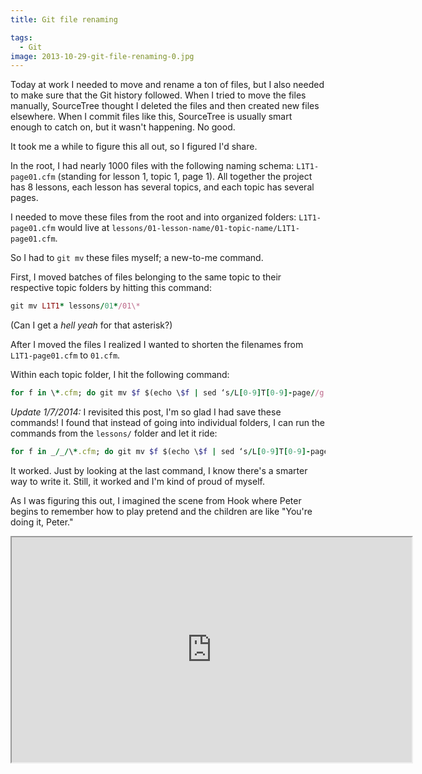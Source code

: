 ```yaml
---
title: Git file renaming

tags:
  - Git
image: 2013-10-29-git-file-renaming-0.jpg
---
```


Today at work I needed to move and rename a ton of files, but I also needed to make sure that the Git history followed. When I tried to move the files manually, SourceTree thought I deleted the files and then created new files elsewhere. When I commit files like this, SourceTree is usually smart enough to catch on, but it wasn't happening. No good.

It took me a while to figure this all out, so I figured I'd share.

In the root, I had nearly 1000 files with the following naming schema: `L1T1-page01.cfm` (standing for lesson 1, topic 1, page 1). All together the project has 8 lessons, each lesson has several topics, and each topic has several pages.

I needed to move these files from the root and into organized folders: `L1T1-page01.cfm` would live at `lessons/01-lesson-name/01-topic-name/L1T1-page01.cfm`.

So I had to `git mv` these files myself; a new-to-me command.

First, I moved batches of files belonging to the same topic to their respective topic folders by hitting this command:

```ruby
git mv L1T1* lessons/01*/01\*
```

(Can I get a _hell yeah_ for that asterisk?)

After I moved the files I realized I wanted to shorten the filenames from `L1T1-page01.cfm` to `01.cfm`.

Within each topic folder, I hit the following command:

```ruby
for f in \*.cfm; do git mv $f $(echo \$f | sed ‘s/L[0-9]T[0-9]-page//g’);done
```

_Update 1/7/2014:_ I revisited this post, I'm so glad I had save these commands! I found that instead of going into individual folders, I can run the commands from the `lessons/` folder and let it ride:

```ruby
for f in _/_/\*.cfm; do git mv $f $(echo \$f | sed ‘s/L[0-9]T[0-9]-page//g’);done
```

It worked. Just by looking at the last command, I know there's a smarter way to write it. Still, it worked and I'm kind of proud of myself.

As I was figuring this out, I imagined the scene from Hook where Peter begins to remember how to play pretend and the children are like "You're doing it, Peter."

<iframe width="640" height="360" src="http://www.youtube.com/embed/AAJaWFdgeVM?feature=player_detailpage" title="You're doing it, Peter"> &nbsp; </iframe>
